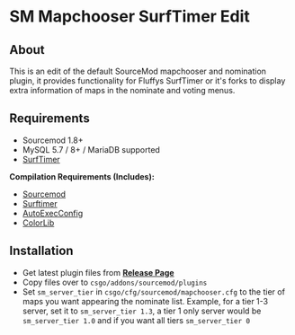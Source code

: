 # SM Mapchooser SurfTimer Edit

## About

This is an edit of the default SourceMod mapchooser and nomination plugin, it provides functionality for Fluffys SurfTimer or it's forks to display extra information of maps in the nominate and voting menus.

## Requirements

* Sourcemod 1.8+
* MySQL 5.7 / 8+ / MariaDB supported
* [SurfTimer](https://github.com/surftimer/Surftimer-Official)

**Compilation Requirements (Includes):**

* [Sourcemod](https://www.sourcemod.net/downloads.php?branch=stable)
* [Surftimer](https://github.com/surftimer/Surftimer-olokos/tree/master/addons/sourcemod/scripting/include)
* [AutoExecConfig](https://github.com/Impact123/AutoExecConfig)
* [ColorLib](https://github.com/c0rp3n/colorlib-sm)

## Installation

* Get latest plugin files from **[Release Page](https://github.com/1zc/surftimer-mapchooser/releases)**
* Copy files over to `csgo/addons/sourcemod/plugins`
* Set `sm_server_tier` in `csgo/cfg/sourcemod/mapchooser.cfg` to the tier of maps you want appearing the nominate list. Example, for a tier 1-3 server, set it to `sm_server_tier 1.3`, a tier 1 only server would be `sm_server_tier 1.0` and if you want all tiers `sm_server_tier 0`